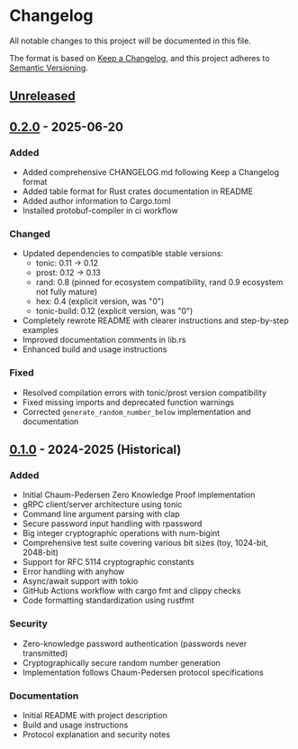 # Changelog

All notable changes to this project will be documented in this file.

The format is based on [Keep a Changelog](https://keepachangelog.com/en/1.0.0/),
and this project adheres to [Semantic Versioning](https://semver.org/spec/v2.0.0.html).

## [Unreleased]

## [0.2.0] - 2025-06-20

### Added
- Added comprehensive CHANGELOG.md following Keep a Changelog format
- Added table format for Rust crates documentation in README
- Added author information to Cargo.toml
- Installed protobuf-compiler in ci workflow

### Changed
- Updated dependencies to compatible stable versions:
  - tonic: 0.11 → 0.12
  - prost: 0.12 → 0.13  
  - rand: 0.8 (pinned for ecosystem compatibility, rand 0.9 ecosystem not fully mature)
  - hex: 0.4 (explicit version, was "0")
  - tonic-build: 0.12 (explicit version, was "0")
- Completely rewrote README with clearer instructions and step-by-step examples
- Improved documentation comments in lib.rs
- Enhanced build and usage instructions

### Fixed
- Resolved compilation errors with tonic/prost version compatibility
- Fixed missing imports and deprecated function warnings
- Corrected `generate_random_number_below` implementation and documentation

## [0.1.0] - 2024-2025 (Historical)

### Added
- Initial Chaum-Pedersen Zero Knowledge Proof implementation
- gRPC client/server architecture using tonic
- Command line argument parsing with clap
- Secure password input handling with rpassword
- Big integer cryptographic operations with num-bigint
- Comprehensive test suite covering various bit sizes (toy, 1024-bit, 2048-bit)
- Support for RFC 5114 cryptographic constants
- Error handling with anyhow
- Async/await support with tokio
- GitHub Actions workflow with cargo fmt and clippy checks
- Code formatting standardization using rustfmt

### Security
- Zero-knowledge password authentication (passwords never transmitted)
- Cryptographically secure random number generation
- Implementation follows Chaum-Pedersen protocol specifications

### Documentation
- Initial README with project description
- Build and usage instructions
- Protocol explanation and security notes

[Unreleased]: https://github.com/JohnBasrai/zkp-cp/compare/v0.2.0...HEAD
[0.2.0]: https://github.com/JohnBasrai/zkp-cp/compare/v0.1.0...v0.2.0
[0.1.0]: https://github.com/JohnBasrai/zkp-cp/releases/tag/v0.1.0
